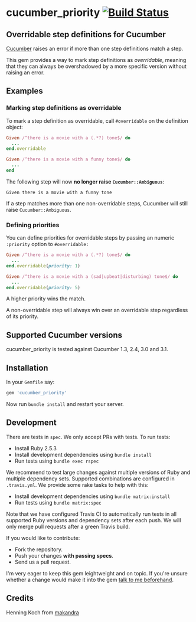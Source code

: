 cucumber_priority [![Build Status](https://travis-ci.org/makandra/cucumber_priority.svg?branch=master)](https://travis-ci.org/makandra/cucumber_priority)
=================

Overridable step definitions for Cucumber
-----------------------------------------

[Cucumber](https://github.com/cucumber/cucumber-ruby) raises an error if more than one step definitions match a step.

This gem provides a way to mark step definitions as *overridable*, meaning that they can always be overshadowed by a more specific version without raising an error.


Examples
--------

### Marking step definitions as overridable

To mark a step definition as overridable, call `#overridable` on the definition object:

```ruby
Given /^there is a movie with a (.*?) tone$/ do
  ...
end.overridable

Given /^there is a movie with a funny tone$/ do
  ...
end
```

The following step will now **no longer raise `Cucumber::Ambiguous`**:

```cucumber
Given there is a movie with a funny tone
```

If a step matches more than one non-overridable steps, Cucumber will still raise `Cucumber::Ambiguous`.


### Defining priorities

You can define priorities for overridable steps by passing an numeric `:priority` option to `#overridable:`

```ruby
Given /^there is a movie with a (.*?) tone$/ do
  ...
end.overridable(priority: 1)

Given /^there is a movie with a (sad|upbeat|disturbing) tone$/ do
  ...
end.overridable(priority: 5)
```

A higher priority wins the match.

A non-overridable step will always win over an overridable step regardless of its priority.


Supported Cucumber versions
----------------------------

cucumber_priority is tested against Cucumber 1.3, 2.4, 3.0 and 3.1.


Installation
------------

In your `Gemfile` say:

```ruby
gem 'cucumber_priority'
```

Now run `bundle install` and restart your server.


Development
-----------

There are tests in `spec`. We only accept PRs with tests. To run tests:

- Install Ruby 2.5.3
- Install development dependencies using `bundle install`
- Run tests using `bundle exec rspec`

We recommend to test large changes against multiple versions of Ruby and multiple dependency sets. Supported combinations are configured in `.travis.yml`. We provide some rake tasks to help with this:

- Install development dependencies using `bundle matrix:install`
- Run tests using `bundle matrix:spec`

Note that we have configured Travis CI to automatically run tests in all supported Ruby versions and dependency sets after each push. We will only merge pull requests after a green Travis build.

If you would like to contribute:

- Fork the repository.
- Push your changes **with passing specs**.
- Send us a pull request.

I'm very eager to keep this gem leightweight and on topic. If you're unsure whether a change would make it into the gem  [talk to me beforehand](mailto:henning.koch@makandra.de).


Credits
-------

Henning Koch from [makandra](https://makandra.com/)

